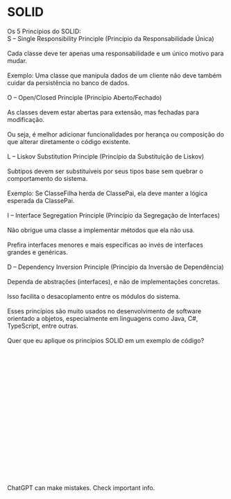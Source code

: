 # SOLID

&#x20;Os 5 Princípios do SOLID:\
S – Single Responsibility Principle (Princípio da Responsabilidade Única)\
\
Cada classe deve ter apenas uma responsabilidade e um único motivo para mudar.\
\
Exemplo: Uma classe que manipula dados de um cliente não deve também cuidar da persistência no banco de dados.\
\
O – Open/Closed Principle (Princípio Aberto/Fechado)\
\
As classes devem estar abertas para extensão, mas fechadas para modificação.\
\
Ou seja, é melhor adicionar funcionalidades por herança ou composição do que alterar diretamente o código existente.\
\
L – Liskov Substitution Principle (Princípio da Substituição de Liskov)\
\
Subtipos devem ser substituíveis por seus tipos base sem quebrar o comportamento do sistema.\
\
Exemplo: Se ClasseFilha herda de ClassePai, ela deve manter a lógica esperada da ClassePai.\
\
I – Interface Segregation Principle (Princípio da Segregação de Interfaces)\
\
Não obrigue uma classe a implementar métodos que ela não usa.\
\
Prefira interfaces menores e mais específicas ao invés de interfaces grandes e genéricas.\
\
D – Dependency Inversion Principle (Princípio da Inversão de Dependência)\
\
Dependa de abstrações (interfaces), e não de implementações concretas.\
\
Isso facilita o desacoplamento entre os módulos do sistema.\
\
Esses princípios são muito usados no desenvolvimento de software orientado a objetos, especialmente em linguagens como Java, C#, TypeScript, entre outras.\
\
Quer que eu aplique os princípios SOLID em um exemplo de código?\
\
\
\
\
\
\
\
\
\
\
\
\
\
\
\
\
\
\
\
ChatGPT can make mistakes. Check important info.
